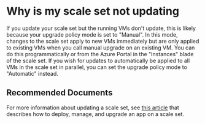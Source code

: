 <properties
    pageTitle="Why is my scale set not updating"
    description="Why is my scale set not updating"
    service="microsoft.compute"
    resource="virtualmachinescalesets"
    authors="scottAzure"
    ms.author="scotro"
    displayOrder="3"
    selfHelpType="resource"
    supportTopicIds=""
    productPesIds=""
    resourceTags=""
    cloudEnvironments="MoonCake"
    articleId="e0652396-ba3f-449e-b872-31dd98109087"
	ownershipId="Compute_VirtualMachines"
/>

# Why is my scale set not updating

If you update your scale set but the running VMs don't update, this is likely because your upgrade policy mode is set to "Manual". In this mode, changes to the scale set apply to new VMs immediately but are only applied to existing VMs when you call manual upgrade on an existing VM. You can do this programmatically or from the Azure Portal in the "Instances" blade of the scale set. If you wish for updates to automatically be applied to all VMs in the scale set in parallel, you can set the upgrade policy mode to "Automatic" instead.

## **Recommended Documents**

For more information about updating a scale set, see [this article](https://docs.azure.cn/virtual-machine-scale-sets/virtual-machine-scale-sets-deploy-app) that describes how to deploy, manage, and upgrade an app on a scale set.
